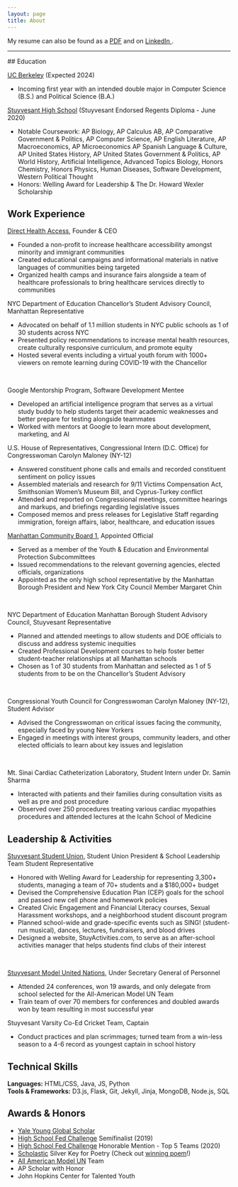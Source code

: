 ```yaml
---
layout: page
title: About
---
```



  My resume can also be found as a <a href="../assets/SofatVishwaaResume.pdf" target="_blank"> PDF</a> and on <a href="https://www.linkedin.com/in/vishwaa-sofat/" target="_blank"> LinkedIn </a>.

<hr>
## Education

<a href="https://www.berkeley.edu/" target="_blank"> UC Berkeley</a> (Expected 2024)
* Incoming first year with an intended double major in Computer Science (B.S.) and Political Science (B.A.) <br>

<a href="https://www.stuy.edu/" target="_blank">Stuyvesant High School</a> (Stuyvesant Endorsed Regents Diploma - June 2020)
* Notable Coursework: AP Biology, AP Calculus AB, AP Comparative Government & Politics, AP Computer Science, AP English Literature, AP Macroeconomics, AP Microeconomics AP Spanish Language & Culture, AP United States History, AP United States Government & Politics, AP World History, Artificial Intelligence, Advanced Topics Biology, Honors Chemistry, Honors Physics, Human Diseases, Software Development, Western Political Thought
* Honors: Welling Award for Leadership & The Dr. Howard Wexler Scholarship <br>

## Work Experience
<a href="directhealthaccess.com">Direct Health Access</a>, Founder & CEO
* Founded a non-profit to increase healthcare accessibility amongst minority and immigrant communities
* Created educational campaigns and informational materials in native languages of communities being targeted
* Organized health camps and insurance fairs alongside a team of healthcare professionals to bring healthcare services directly to communities <br>

NYC Department of Education Chancellor’s Student Advisory Council, Manhattan Representative
*	Advocated on behalf of 1.1 million students in NYC public schools as 1 of 30 students across NYC
*	Presented policy recommendations to increase mental health resources, create culturally responsive curriculum, and promote equity
*	Hosted several events including a virtual youth forum with 1000+ viewers on remote learning during COVID-19 with the Chancellor
 <br>

Google Mentorship Program, Software Development Mentee
* Developed an artificial intelligence program that serves as a virtual study buddy to help students target their academic weaknesses and better prepare for testing alongside teammates
* Worked with mentors at Google to learn more about development, marketing, and AI <br>

U.S. House of Representatives, Congressional Intern (D.C. Office) for Congresswoman Carolyn Maloney (NY-12)
* Answered constituent phone calls and emails and recorded constituent sentiment on policy issues
* Assembled materials and research for 9/11 Victims Compensation Act, Smithsonian Women’s Museum Bill, and Cyprus-Turkey conflict
* Attended and reported on Congressional meetings, committee hearings and markups, and briefings regarding legislative issues
* Composed memos and press releases for Legislative Staff regarding immigration, foreign affairs, labor, healthcare, and education issues <br>

<a href="https://www1.nyc.gov/site/manhattancb1/index.page" target="_blank"> Manhattan Community Board 1</a>, Appointed Official   
*	Served as a member of the Youth & Education and Environmental Protection Subcommittees
*	Issued recommendations to the relevant governing agencies, elected officials, organizations
*	Appointed as the only high school representative by the Manhattan Borough President and New York City Council Member Margaret Chin
 <br>

NYC Department of Education Manhattan Borough Student Advisory Council, Stuyvesant Representative
*	Planned and attended meetings to allow students and DOE officials to discuss and address systemic inequities
*	Created Professional Development courses to help foster better student-teacher relationships at all Manhattan schools
*	Chosen as 1 of 30 students from Manhattan and selected as 1 of 5 students from to be on the Chancellor’s Student Advisory
<br>

Congressional Youth Council for Congresswoman Carolyn Maloney (NY-12), Student Advisor
*	Advised the Congresswoman on critical issues facing the community, especially faced by young New Yorkers
*	Engaged in meetings with interest groups, community leaders, and other elected officials to learn about key issues and legislation
<br>

Mt. Sinai Cardiac Catheterization Laboratory, Student Intern under Dr. Samin Sharma
* Interacted with patients and their families during consultation visits as well as pre and post procedure
* Observed over 250 procedures treating various cardiac myopathies procedures and attended lectures at the Icahn School of Medicine <br>

## Leadership & Activities

<a href="https://stuysu.org" target="_blank">Stuyvesant Student Union</a>, Student Union President & School Leadership Team Student Representative
*	Honored with Welling Award for Leadership for representing 3,300+ students, managing a team of 70+ students and a $180,000+ budget
*	Devised the Comprehensive Education Plan (CEP) goals for the school and passed new cell phone and homework policies
*	Created Civic Engagement and Financial Literacy courses, Sexual Harassment workshops, and a neighborhood student discount program
*	Planned school-wide and grade-specific events such as SING! (student-run musical), dances, lectures, fundraisers, and blood drives
*	Designed a website, StuyActivities.com, to serve as an after-school activities manager that helps students find clubs of their interest
<br>

<a href="https://stuymun.com/" target="_blank">Stuyvesant Model United Nations</a>, Under Secretary General of Personnel
* Attended 24 conferences, won 19 awards, and only delegate from school selected for the All-American Model UN Team
* Train team of over 70 members for conferences and doubled awards won by team resulting in most successful year <br>

Stuyvesant Varsity Co-Ed Cricket Team, Captain
* Conduct practices and plan scrimmages; turned team from a win-less season to a 4-6 record as youngest captain in school history <br>

## Technical Skills
<b>Languages:</b> HTML/CSS, Java, JS, Python <br>
<b>Tools & Frameworks:</b> D3.js, Flask, Git, Jekyll, Jinja, MongoDB, Node.js, SQL <br>

## Awards & Honors
* <a href="https://globalscholars.yale.edu/" target="_blank"> Yale Young Global Scholar </a>
* <a href="https://www.newyorkfed.org/outreach-and-education/high-school/high-school-fed-challengeHigh" target="_blank"> High School Fed Challenge</a> Semifinalist (2019)
* <a href="https://www.newyorkfed.org/outreach-and-education/high-school/high-school-fed-challengeHigh" target="_blank"> High School Fed Challenge</a> Honorable Mention - Top 5 Teams (2020)
* <a href="https://www.artandwriting.org/" target="_blank"> Scholastic</a> Silver Key for Poetry (Check out <a href="../assets/SofatVishwaa_Poetry.pdf" target="_blank">winning poem</a>!)
* <a href="https://allamericanmun.com/" target="_blank"> All American Model UN</a> Team
* AP Scholar with Honor
* John Hopkins Center for Talented Youth
